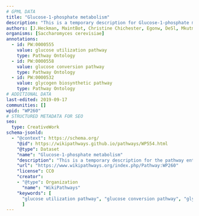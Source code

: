 ```yaml
---
# GPML DATA
title: "Glucose-1-phosphate metabolism"
description: "This is a temporary description for Glucose-1-phosphate metabolism"
authors: [J.Heckman, MaintBot, Christine Chichester, Egonw, DeSl, Mkutmon]
organisms: [Saccharomyces cerevisiae]
annotations:
  - id: PW:0000555
    value: glucose utilization pathway
    type: Pathway Ontology
  - id: PW:0000558
    value: glucose conversion pathway
    type: Pathway Ontology
  - id: PW:0000532
    value: glycogen biosynthetic pathway
    type: Pathway Ontology
# ADDITIONAL DATA
last-edited: 2019-09-17
communities: []
wpid: "WP260"
# STRUCTURED METADATA FOR SEO
seo:
  type: CreativeWork
schema-jsonld:
  - "@context": https://schema.org/
    "@id": https://wikipathways.github.io/pathways/WP554.html
    "@type": Dataset
    "name": "Glucose-1-phosphate metabolism"
    "description": "This is a temporary description for the pathway entitled: Glucose-1-phosphate metabolism"
    "url": "https://www.wikipathways.org/index.php/Pathway:WP260"
    "license": CC0
    "creator":
    - "@type": Organization
      "name": "WikiPathways"
    "keywords": [
      "glucose utilization pathway", "glucose conversion pathway", "glycogen biosynthetic pathway",
      ]
---
```


